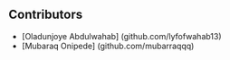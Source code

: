 ## Contributors
- [Oladunjoye Abdulwahab] (github.com/lyfofwahab13)
- [Mubaraq Onipede] (github.com/mubarraqqq)
